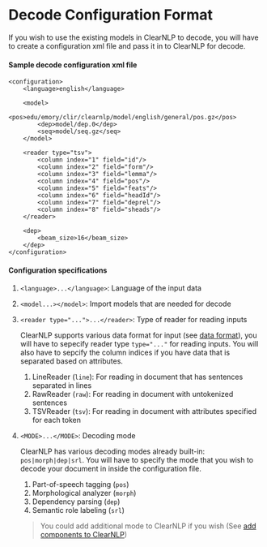 # Decode Configuration Format

If you wish to use the existing models in ClearNLP to decode, you will have to create a configuration xml file and pass it in to ClearNLP for decode.

#### Sample decode configuration xml file
	<configuration>
	    <language>english</language>

	    <model>
	        <pos>edu/emory/clir/clearnlp/model/english/general/pos.gz</pos>
	        <dep>model/dep.0</dep>
	        <seq>model/seq.gz</seq>
	    </model>

	    <reader type="tsv">
	        <column index="1" field="id"/>
	        <column index="2" field="form"/>
	        <column index="3" field="lemma"/>
	        <column index="4" field="pos"/>
	        <column index="5" field="feats"/>
	        <column index="6" field="headId"/>
	        <column index="7" field="deprel"/>
	        <column index="8" field="sheads"/>
	    </reader>
	    
	    <dep>
	        <beam_size>16</beam_size>
	    </dep>
	</configuration>
	
#### Configuration specifications
1. `<language>...</language>`: Language of the input data
2. `<model...></model>`: Import models that are needed for decode
3. `<reader type="...">...</reader>`: Type of reader for reading inputs

	ClearNLP supports various data format for input (see [data format](../formats/data_format.md)), you will have to sepecify reader type `type="..."` for reading inputs. You will also have to sepcify the column indices if you have data that is separated based on attributes.

	1. LineReader (`line`): For reading in document that has sentences separated in lines
	2. RawReader (`raw`): For reading in document with untokenized sentences
	3. TSVReader (`tsv`): For reading in document with attributes specified for each token

4. `<MODE>...</MODE>`: Decoding mode

	ClearNLP has various decoding modes already built-in: `pos|morph|dep|srl`. You will have to specify the mode that you wish to decode your document in inside the configuration file.
	
	1. Part-of-speech tagging (`pos`)
	2. Morphological analyzer (`morph`)
	3. Dependency parsing (`dep`)
	4. Semantic role labeling (`srl`)

	> You could add additional mode to ClearNLP if you wish (See [add components to ClearNLP](../api/add_components_to_clearnlp.md))